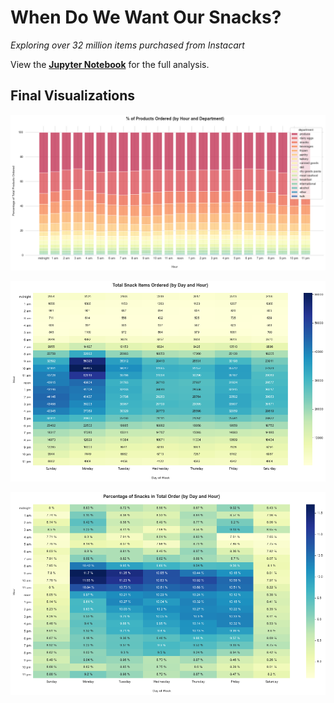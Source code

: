# When Do We Want Our Snacks?
*Exploring over 32 million items purchased from Instacart*

View the **[Jupyter Notebook](meaghan-barry-instacart-analysis.ipynb)** for the full analysis.

## Final Visualizations


![Percentage of Products Ordered](Visualizations/Percentage-of-Products-Ordered-Stacked-Bar.png)


![Total Snack Items Ordered](Visualizations/Total-Snack-Items-Ordered-Heatmap.png)


![Percentage of Snacks in Total Order](Visualizations/Percentage-of-Snacks-in-Total-Order-Heatmap.png)

